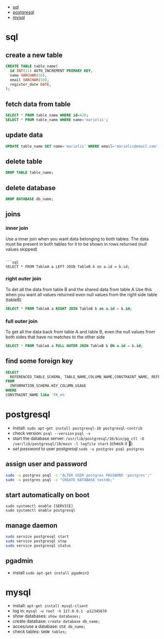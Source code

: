 - [sql](#sql)
- [postgresql](#postgresql)
- [mysql](#mysql)

# sql

## create a new table

```sql
CREATE TABLE table_name(
  id INT(11) AUTO_INCREMENT PRIMARY KEY,
  name VARCHAR(50),
  email VARCHAR(50),
  register_date DATE,
);
```

## fetch data from table

```sql
SELECT * FROM table_name WHERE id=420;
SELECT * FROM table_name WHERE name='marielis';
```

## update data

```sql
UPDATE table_name SET name='marielis' WHERE email='marielis@email.com';
```

## delete table

```sql
DROP TABLE table_name;
```

## delete database

```sql
DROP DATABASE db_name;
```

## joins

### inner join

Use a inner join when you want data belonging to both tables. The data must be present in both tables for it to be shown in rows returned (null values skipped)

```sql###e B. Use this when you want all values returned even null from the left side table (tableA)

```sql
SELECT * FROM TableA a LEFT JOIN TableB b on a.id = b.id;
```

### right outer join

To det all the data from table B and the shared data from table A Use this when you want all values returned even null values from the right side table (tableB)

```sql
SELECT * FROM TableA a RIGHT JOIN TableB b on a.id = b.id;
```

### full outer join

To get all the data back from table A and table B, even the null values from both sides that have no matches to the other side

```sql
SELECT * FROM TableA a FULL OUTER JOIN TableB b ON a.id = b.id;
```

## find some foreign key

```sql
SELECT
  REFERENCED_TABLE_SCHEMA, TABLE_NAME,COLUMN_NAME,CONSTRAINT_NAME, REFERENCED_TABLE_NAME,REFERENCED_COLUMN_NAME
FROM
  INFORMATION_SCHEMA.KEY_COLUMN_USAGE
WHERE
CONSTRAINT_NAME like 'FK_e%'
```

# postgresql

- install: `sudo apt-get install postgresql-10 postgresql-contrib`
- check version: `psql --version` `psql -v`
- start the database server: `/usr/lib/postgresql/10/bin/pg_ctl -D /var/lib/postgresql/10/main -l logfile start` (check it 🤔)
- _set password_ to user postgresql `sudo -u postgres psql postgres`

## assign user and password

```bash
sudo -u postgres psql -c "ALTER USER postgres PASSWORD 'postgres';"
sudo -u postgres psql -c "CREATE DATABASE testdb;"
```

## start automatically on boot

```
sudo systemctl enable [SERVICE]
sudo systemctl enable postgresql
```

## manage daemon

```bash
sudo service postgresql start
sudo service postgresql stop
sudo service postgresql status
```

## pgadmin

- install `sudo apt-get install pgadmin3`

# mysql

- install: `apt-get install mysql-client`
- log in: `mysql -u root -h 127.0.0.1 -p12345678`
- show databases: `show databases;`
- create database: `create database db_name;`
- acces/use a database: `USE db_name;`
- check tables: `SHOW tables;`
